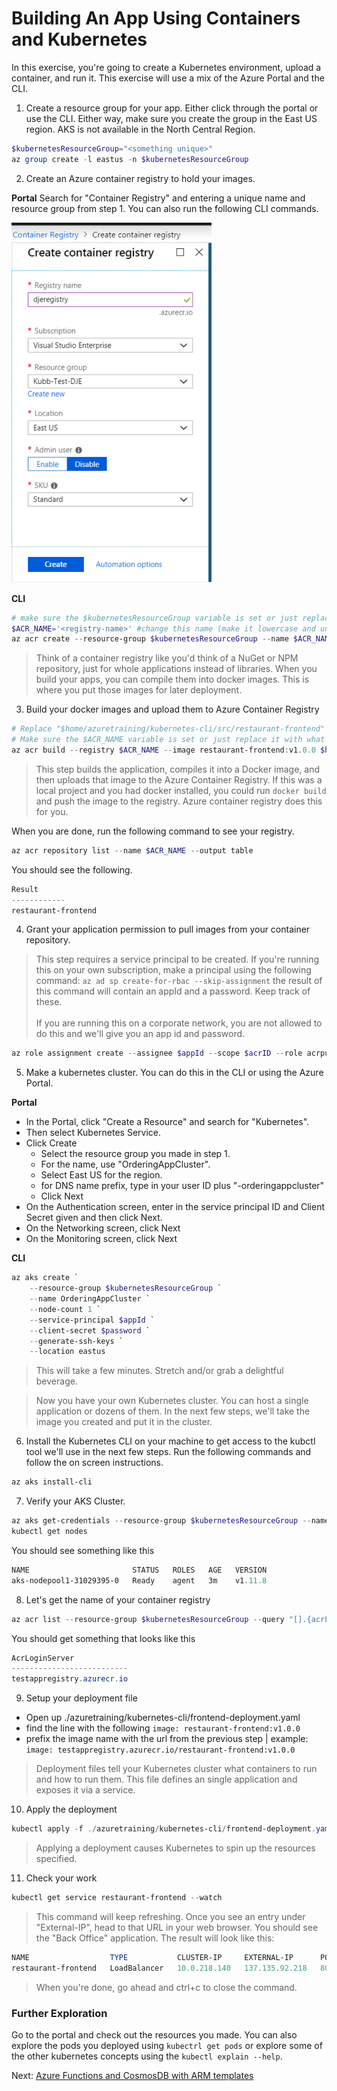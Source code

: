 # Building An App Using Containers and Kubernetes

In this exercise, you're going to create a Kubernetes environment, upload a container, and run it. This exercise will use a mix of the Azure Portal and the CLI.

1. Create a resource group for your app. Either click through the portal or use the CLI. Either way, make sure you create the group in the East US region. AKS is not available in the North Central Region.

```powershell
$kubernetesResourceGroup="<something unique>"
az group create -l eastus -n $kubernetesResourceGroup
```

2. Create an Azure container registry to hold your images. 

**Portal**
Search for "Container Registry" and entering a unique name and resource group from step 1. You can also run the following CLI commands.

![Container Registry](images/kubernetes-container-reg.png)

**CLI**
```powershell
# make sure the $kubernetesResourceGroup variable is set or just replace it with the name of your resource group
$ACR_NAME='<registry-name>' #change this name (make it lowercase and unique)
az acr create --resource-group $kubernetesResourceGroup --name $ACR_NAME --sku Standard --location eastus
```

>Think of a container registry like you'd think of a NuGet or NPM repository, just for whole applications instead of libraries. When you build your apps, you can compile them into docker images. This is where you put those images for later deployment.

3. Build your docker images and upload them to Azure Container Registry

```powershell
# Replace "$home/azuretraining/kubernetes-cli/src/restaurant-frontend" with the location of the code on your machine.
# Make sure the $ACR_NAME variable is set or just replace it with what you made in the previous step.
az acr build --registry $ACR_NAME --image restaurant-frontend:v1.0.0 $home/azuretraining/kubernetes-cli/src/restaurant-frontend
```

> This step builds the application, compiles it into a Docker image, and then uploads that image to the Azure Container Registry. If this was a local project and you had docker installed, you could run `docker build` and push the image to the registry. Azure container registry does this for you.

When you are done, run the following command to see your registry.

```powershell
az acr repository list --name $ACR_NAME --output table
```

You should see the following.

```powershell
Result
------------
restaurant-frontend
```

4. Grant your application permission to pull images from your container repository.

> This step requires a service principal to be created. If you're running this on your own subscription, make a principal using the following command: `az ad sp create-for-rbac --skip-assignment` the result of this command will contain an appId and a password. Keep track of these. <br /><br/> If you are running this on a corporate network, you are not allowed to do this and we'll give you an app id and password.

```powershell
az role assignment create --assignee $appId --scope $acrID --role acrpull
```

5. Make a kubernetes cluster. You can do this in the CLI or using the Azure Portal.

**Portal**
* In the Portal, click "Create a Resource" and search for "Kubernetes". 
* Then select Kubernetes Service.
* Click Create
  * Select the resource group you made in step 1.
  * For the name, use "OrderingAppCluster".
  * Select East US for the region.
  * for DNS name prefix, type in your user ID plus "-orderingappcluster"
  * Click Next
* On the Authentication screen, enter in the service principal ID and Client Secret given and then click Next.
* On the Networking screen, click Next
* On the Monitoring screen, click Next

**CLI**
```powershell
az aks create `
    --resource-group $kubernetesResourceGroup `
    --name OrderingAppCluster `
    --node-count 1 `
    --service-principal $appId `
    --client-secret $password `
    --generate-ssh-keys `
    --location eastus
```

> This will take a few minutes. Stretch and/or grab a delightful beverage.

> Now you have your own Kubernetes cluster. You can host a single application or dozens of them. In the next few steps, we'll take the image you created and put it in the cluster.

6. Install the Kubernetes CLI on your machine to get access to the kubctl tool we'll use in the next few steps. Run the following commands and follow the on screen instructions.

```powershell
az aks install-cli
```

7. Verify your AKS Cluster.

```powershell
az aks get-credentials --resource-group $kubernetesResourceGroup --name OrderingAppCluster
kubectl get nodes
```

You should see something like this

```powershell
NAME                       STATUS   ROLES   AGE   VERSION
aks-nodepool1-31029395-0   Ready    agent   3m    v1.11.8
```

8. Let's get the name of your container registry

```powershell
az acr list --resource-group $kubernetesResourceGroup --query "[].{acrLoginServer:loginServer}" --output table
```

You should get something that looks like this

```powershell
AcrLoginServer
--------------------------
testappregistry.azurecr.io
```

9. Setup your deployment file

* Open up ./azuretraining/kubernetes-cli/frontend-deployment.yaml
* find the line with the following `image: restaurant-frontend:v1.0.0`
* prefix the image name with the url from the previous step | example: `image: testappregistry.azurecr.io/restaurant-frontend:v1.0.0`

> Deployment files tell your Kubernetes cluster what containers to run and how to run them. This file defines an single application and exposes it via a service.

10. Apply the deployment

```powershell
kubectl apply -f ./azuretraining/kubernetes-cli/frontend-deployment.yaml
```

> Applying a deployment causes Kubernetes to spin up the resources specified.

11. Check your work

```powershell
kubectl get service restaurant-frontend --watch
```

>This command will keep refreshing. Once you see an entry under "External-IP", head to that URL in your web browser. You should see the "Back Office" application. The result will look like this:

```powershell
NAME                  TYPE           CLUSTER-IP     EXTERNAL-IP      PORT(S)        AGE
restaurant-frontend   LoadBalancer   10.0.218.140   137.135.92.218   80:31553/TCP   55s
```

> When you're done, go ahead and ctrl+c to close the command. 

### Further Exploration
Go to the portal and check out the resources you made. You can also explore the pods you deployed using `kubectrl get pods` or explore some of the other kubernetes concepts using the `kubectl explain --help`.

Next: [Azure Functions and CosmosDB with ARM templates](06-serverless.md)